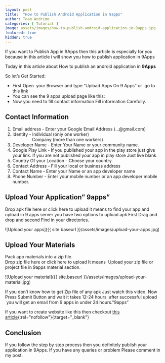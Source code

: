 ```yaml
---
layout: post
title:  "How to Publish Android Application in 9apps"
author: Team Andrimo
categories: [ Tutorial ]
image: assets/images/how-to-publish-android-application-in-9apps.jpg
featured: true
hidden: true
---
```


<!-- wp:paragraph -->
<p>If you want to Publish App in 9Apps then this article is especially for you because in this article <g class="gr_ gr_6 gr-alert gr_tiny gr_spell gr_inline_cards gr_run_anim ContextualSpelling multiReplace" id="6" data-gr-id="6">i</g> will show you how to publish <g class="gr_ gr_15 gr-alert gr_gramm gr_inline_cards gr_run_anim Grammar only-ins doubleReplace replaceWithoutSep" id="15" data-gr-id="15">application</g> in 9Apps</p>
<!-- /wp:paragraph -->

<!-- wp:paragraph -->
<p>Today in this article about How to publish an android application in <strong>9Apps</strong></p>
<!-- /wp:paragraph -->

<!-- wp:paragraph -->
<p>So let’s Get Started:</p>
<!-- /wp:paragraph -->

<!-- wp:list -->
<ul><li>First Open &nbsp;your Browser and type “Upload Apps On 9 Apps” or &nbsp;go to this&nbsp;<a href="https://business.9apps.com/upload-app.html" target="_blank" rel="noreferrer noopener" aria-label=" (opens in a new tab)">link</a></li><li>You can see the 9 apps upload page like this:</li><li>Now you need to fill contact information Fill information Carefully.</li></ul>
<!-- /wp:list -->

<!-- wp:heading -->
<h2>Contact Information</h2>
<!-- /wp:heading -->

<!-- wp:list {"ordered":true} -->
<ol><li>Email address - Enter your Google Email Address (…@gmail.com)</li><li>Identity -&nbsp;Individual (only one worker)&nbsp; &nbsp; &nbsp; &nbsp; &nbsp; &nbsp; &nbsp; &nbsp; &nbsp; &nbsp; &nbsp; &nbsp; &nbsp; &nbsp; &nbsp; &nbsp; &nbsp; &nbsp; &nbsp; &nbsp; &nbsp; &nbsp; &nbsp; &nbsp; &nbsp; &nbsp; &nbsp; &nbsp; &nbsp; &nbsp; &nbsp; &nbsp; &nbsp; &nbsp; &nbsp; &nbsp; &nbsp; &nbsp; Company (more than one workers)</li><li>Developer Name - Enter Your Name or your community name.</li><li>Google Play Link - If you published your app in the play store just give your link. If you are not published&nbsp;your app in play store Just live blank.</li><li>Country Of your Location - Choose your country.</li><li>Contact Address - Fill your local or business address</li><li>Contact Name - Enter your Name or an app developer name</li><li>Phone Number - Enter your mobile number&nbsp;or an app developer mobile number.</li></ol>
<!-- /wp:list -->

<!-- wp:heading -->
<h2>Upload Your Application” 9apps”</h2>
<!-- /wp:heading -->

<!-- wp:paragraph -->
<p>Drop apk file here or click here to upload it means to find your app and upload in 9 apps server you have two options to upload apk First Drag and drop and second Find in your directories.</p>
<!-- /wp:paragraph -->

<!-- wp:image {"id":1742} -->
![Upload your apps]({{ site.baseurl }}/assets/images/upload-your-apps.jpg)
<!-- /wp:image -->

<!-- wp:heading -->
<h2>Upload Your Materials</h2>
<!-- /wp:heading -->

<!-- wp:paragraph -->
<p>Pack app materials into a zip file.<br>Drop zip file here or click here to upload It means &nbsp;Upload your zip file or project file in 9apps material section.</p>
<!-- /wp:paragraph -->

<!-- wp:image {"id":1743} -->
![Upload your material]({{ site.baseurl }}/assets/images/upload-your-material.jpg)<!-- /wp:image -->

<!-- wp:paragraph -->
<p>If you don’t know how to get Zip file of any apk Just watch this video. Now Press Submit Button and wait it takes 12-24 hours  after successful upload  you will get an email from 9 apps in under 24 hours.”9apps”</p>
<!-- /wp:paragraph -->

<!-- wp:paragraph -->
If you want to create website like this then checkout [this article](https://www.rahulit.com/how-to-create-a-website-free-of-cost/){:rel="nofollow"}{:target="_blank"} 
<!-- /wp:paragraph -->

<!-- wp:heading -->
<h2>Conclusion</h2>
<!-- /wp:heading -->

<!-- wp:paragraph -->
<p>If you follow the step by step process then you definitely publish your application in 9Apps. If you have any queries or problem Please comment in my post. </p>
<!-- /wp:paragraph -->
